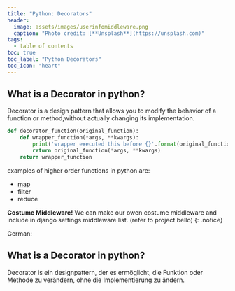 ```yaml
---
title: "Python: Decorators"
header:
  image: assets/images/userinfomiddleware.png
  caption: "Photo credit: [**Unsplash**](https://unsplash.com)"
tags:
  - table of contents
toc: true
toc_label: "Python Decorators"
toc_icon: "heart"
---
```

## What is a Decorator in python?
Decorator is a design pattern that allows you to modify the behavior of a function or method,without actually changing its implementation.


```python
def decorator_function(original_function):
    def wrapper_function(*args, **kwargs):
        print('wrapper executed this before {}'.format(original_function.__name__))
        return original_function(*args, **kwargs)
    return wrapper_function
```

examples of higher order functions in python are:

* [map](https://besfortbunjaku.github.io/django-validators/)
* filter
* reduce


**Costume Middleware!** We can make our owen costume middleware and include in django settings middleware list. (refer to project bello)
{: .notice}

German:

## What is a Decorator in python?

Decorator is ein designpattern, der es ermöglicht, die Funktion oder Methode zu verändern, ohne die Implementierung zu ändern.


